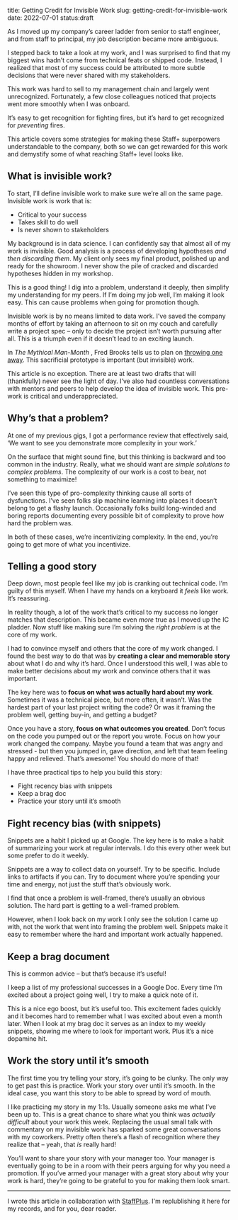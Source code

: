 title: Getting Credit for Invisible Work
slug: getting-credit-for-invisible-work
date: 2022-07-01
status:draft


As I moved up my company’s career ladder from senior to staff engineer, and
from staff to principal, my job description became more ambiguous.

I stepped back to take a look at my work, and I was surprised to find that my
biggest wins hadn’t come from technical feats or shipped code. Instead, I
realized that most of my success could be attributed to more subtle decisions
that were never shared with my stakeholders.

This work was hard to sell to my management chain and largely went
unrecognized. Fortunately, a few close colleagues noticed that projects went
more smoothly when I was onboard.

It’s easy to get recognition for fighting fires, but it’s hard to get
recognized for _preventing_ fires.

This article covers some strategies for making these Staff+ superpowers
understandable to the company, both so we can get rewarded for this work and
demystify some of what reaching Staff+ level looks like.

## What is invisible work?

To start, I’ll define invisible work to make sure we’re all on the same page.
Invisible work is work that is:

* Critical to your success
* Takes skill to do well
* Is never shown to stakeholders

My background is in data science. I can confidently say that almost all of my
work is invisible. Good analysis is a process of 
developing hypotheses _and then discarding them_.
My client only sees my final product, polished up and ready
for the showroom. I never show the pile of cracked and discarded hypotheses
hidden in my workshop.

This is a good thing! I dig into a problem, understand it deeply, then simplify
my understanding for my peers. If I’m doing my job well, I’m making it look
easy. This can cause problems when going for promotion though.

Invisible work is by no means limited to data work. I’ve saved the company
months of effort by taking an afternoon to sit on my couch and carefully write
a project spec – only to decide the project isn’t worth pursuing after all.
This is a triumph even if it doesn’t lead to an exciting launch.

In 
_The Mythical Man-Month_ , Fred Brooks tells us to plan on 
[throwing one away](https://en.wikipedia.org/wiki/The_Mythical_Man-Month#The_pilot_system).
This sacrificial prototype is important (but invisible) work.

This article is no exception. There are at least two drafts that will
(thankfully) never see the light of day. I’ve also had countless conversations
with mentors and peers to help develop the idea of invisible work. This
pre-work is critical and underappreciated.

## Why’s that a problem?

At one of my previous gigs, I got a performance review that effectively said,
‘We want to see you demonstrate more complexity in your work.’

On the surface that might sound fine, but this thinking is backward and too
common in the industry. Really, what we should want are 
_simple solutions to complex problems_.
The complexity of our work is a cost to bear, not something to maximize!

I’ve seen this type of pro-complexity thinking cause all sorts of dysfunctions.
I’ve seen folks slip machine learning into places it doesn’t belong to get a
flashy launch. Occasionally folks build long-winded and boring reports
documenting every possible bit of complexity to prove how hard the problem was.

In both of these cases, we’re incentivizing complexity. In the end, you’re
going to get more of what you incentivize.

## Telling a good story

Deep down, most people feel like my job is cranking out technical code. I’m
guilty of this myself. When I have my hands on a keyboard it _feels_ like work.
It’s reassuring.

In reality though, a lot of the work that’s critical to my success no longer
matches that description. This became even _more_ true as I moved up the IC
pladder. Now stuff like making sure I’m solving the _right problem_ is at the
core
of my work.

I had to convince myself and others that the core of my work changed. I found
the best way to do that was by **creating a clear and memorable story** about
what I do and why it’s hard. Once I understood this well, I was able to make
better decisions about my work and convince others that it was important.

The key here was to **focus on what was actually hard about my work**.
Sometimes it was a technical piece, but more often, it wasn’t. Was the hardest
part of your last project writing the code? Or was it framing the problem well,
getting buy-in, and getting a budget?

Once you have a story, **focus on what outcomes you created**. Don’t focus on
the code you pumped out or the report you wrote. Focus on how your work changed
the company. Maybe you found a team that was angry and stressed - but then you
jumped in, gave direction, and left that team feeling happy and relieved.
That’s awesome! You should do more of that!

I have three practical tips to help you build this story:

* Fight recency bias with snippets
* Keep a brag doc
* Practice your story until it’s smooth

## Fight recency bias (with snippets)

Snippets are a habit I picked up at Google. The key here is to make a habit of
summarizing your work at regular intervals. I do this every other week but some
prefer to do it weekly.

Snippets are a way to collect data on yourself. Try to be specific. Include
links to artifacts if you can. Try to document where you’re spending your time
and energy, not just the stuff that’s obviously work.

I find that once a problem is well-framed, there’s usually an obvious solution.
The hard part is getting to a well-framed problem. 

However, when I look back on my work I only see the solution I came up with,
not the work that went into framing the problem well. Snippets make it easy to
remember where the hard and important work actually happened.

## Keep a brag document

This is common advice – but that’s because it’s useful!

I keep a list of my professional successes in a Google Doc. Every time I’m
excited about a project going well, I try to make a quick note of it.

This is a nice ego boost, but it’s useful too. This excitement fades quickly
and it becomes hard to remember what I was excited about even a month later.
When I look at my brag doc it serves as an index to my weekly snippets, showing
me where to look for important work. Plus it’s a nice dopamine hit.

## Work the story until it’s smooth

The first time you try telling your story, it’s going to be clunky. The only
way to get past this is practice. Work your story over until it’s smooth. In
the ideal case, you want this story to be able to spread by word of mouth.

I like practicing my story in my 1:1s. Usually someone asks me what I’ve been
up to. This is a great chance to share what you think was _actually difficult_
about your work this week. Replacing the usual small talk with commentary on my
invisible work has sparked some great conversations with my coworkers. Pretty
often there’s a flash of recognition where they realize that – yeah, that _is_
really hard!

You’ll want to share your story with your manager too. Your manager is
eventually going to be in a room with their peers arguing for why you need a
promotion. If you’ve armed your manager with a great story about why your work
is hard, they’re going to be grateful to you for making them look smart.

---

I wrote this article in collaboration with 
[StaffPlus](https://leaddev.com/staffplus/getting-credit-invisible-work-staff-level).
I'm replublishing it here for my records, and for you, dear reader. 

